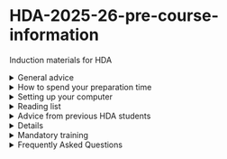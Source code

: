 # HDA-2025-26-pre-course-information
Induction materials for HDA

<details>
  <summary>General advice</summary>


  <p>The course you have just enrolled in is an intense course but don’t worry, by the end of the course you will see how far you have come and how much you have learned. Our students often tell us that Term 1 is less intense than Term 2, but we believe that depends on your background. Our students have a highly diverse range of backgrounds, and there will always be some students with very little experience of each particular subject. So don’t panic if you haven’t, for example, studied epidemiology before. Each module starts with the basics and, if you work hard, you will be on a steep learning curve and will reach a high level of understanding by the end of the course, even from a standing start.

Term 1 and Term 2 are constituted of the teaching modules and Term 3 is fully dedicated to the research project. The Term 1 modules will give you a solid foundation in epidemiology, statistics, and handling healthcare data, with an introduction to molecular epidemiology and a revision of course statistical and epidemiological concepts. You also get to brush-up or learn new programming skills with some of the Term 1 modules. Term 2 modules are more mathematically and computationally heavy but are all very practical and always aim to put things into the real-world context. Term 3 is where you get to put many of the things you have learned into practice on your individual research project. There are many group projects throughout the year where you apply many of the things you have learned but Term 3 is where you, as an individual, get to shine and really develop your research skills.

It an intense but very rewarding year. And to help to lower the gradient of your learning curve we have put together some some preparatory study ahead of the course in areas that you are less familiar with. This page aims to give you some pointers on how to spend that pre-course preparation time. There are some FAQs at the end of the page which aim to answer some questions more related to practical and organisational things. There is also a list of contacts in case you have any additional questions..</p>
</details>

<details>
  <summary>How to spend your preparation time</summary>
  <b><p>Statistics</b>
  
While the term 1 statistics course starts with the basics, the whole HDA course is based around a solid understanding of statistics and many concepts can take time to digest. So, if your stats is a bit rusty, you can make things easier on yourself by brushing ahead of the course. When you get to the machine learning module, an understanding of linear algebra will be a great asset. The course does provide optional maths refreshers in term one, which cover linear algebra, but if you haven’t studied it before then some pre-course revision may well be beneficial.

For a revision of statistical concepts we highly recommend you begin your preparation by following the first few weeks of the Imperial Introduction to Statistics for Public Health course. This is particularly useful if you have not done any basic maths or statistics in some time.

If you still have time (after the coding prep and computer set-up in the sections further below), here are some other useful statistics and linear algebra resources.

<b>Coursera courses</b>

Statistics with R
Biostatistics in Public Health: Coursera
Mathematics for Machine Learning: Linear Algebra
Youtube Channels

3Blue1Brown
StatQuest with Josh Starmer
Khan Academy

Statistics and Probability: Khan Academy
Learning to code
Everything we do on the HDA course is underpinned by an ability to code. As with everything else, you will be well trained in coding throughout the course, and we do not assume or require any prior experience. However, in the very early stages of learning to code it can take a long time to solve simple problems, so you can certainly make things easier on yourself by getting through this very early stage before the course, so you’re not doing the frustrating slow bit at the same time as studying epidemiology, statistics, etc.

The HDA course primarily uses R. If you don’t have R already installed on your computer, you can follow the instructions provided on this webpage in the section Setting up your computer. There are numerous free or cheap resources online for getting started, some of which are recommended below in Free R resources.

Once you have set up R, the course team highly recommends you complete the below courses on DataCamp, before induction week. To access the DataCamp courses, you need to use your Imperial email account.

Introduction to R
Intermediate R
Data Visualization in R
Introduction to Importing Data in R
If you are already familiar with R or you are a beginner and have completed the above, here are some more advanced courses from DataCamp you might want to complete:

Introduction to the Tidyverse
Data Manipulation with dplyr
Joining Data with dplyr
Cleaning Data in R
Introduction to Data Visualization with ggplot2
Free R resources
Please note the resources below are free but some may require payment if you want to obtain a certificate.

Free R Tutorial - R Basics - R Programming Language Introduction

Excellent intro to R, starting from the very beginning. Free to take the course – you only have to pay if you want the certificate.

Free R Tutorial - R, ggplot, and Simple Linear Regression

A gentle introduction to using R for data manipulation, visualisation, statistics and simple ML. Free to take the course – you only have to pay if you want the certificate.

<b>R for statistics</b>

A really thorough guide to using R for statistics

erikgahner/awesome-ggplot2

A great curated list of resources for R programming
</details>

<details>
  <summary>Setting up your computer</summary>
  
  <p>You will be using R extensively throughout the year. R is a widely used programming language for statistical analyses and machine learning (see https://www.r-project.org/about.html) and can be aided by the use of Rstudio (highly recommended), which is a graphical user interface for R. To use both of these in the course, you will need to install R, Rstudio and some R packages on your personal laptop. Please follow the instructions below to complete the installation prior to course commencement. We will have a dedicated session during induction week to help troubleshoot any problems you encounter with the installation.

<b>Installing R</b>
First download and install R (version 4.4.1) from the CRAN.

R for Mac OS X

For Mac users

Download R-4.4.1 for Windows. The R-project for statistical computing.

For Windows users

The Comprehensive R Archive Network

For Linux users

Installing RStudio
R Studio is an integrated development environment for R. You can download the Open Source R Studio Desktop from this link:

Download RStudio

Install required packages in R
There are two main repositories of R packages (sets of built-in R functions): the CRAN (Comprehensive R Archive Network) and Bioconductor. Once both R and R Studio are installed, you can open RStudio and install the required packages by running the following code:

```r
### First we create a function that checks if you have the package installed 
### and, if you don't have it, installs the package
checkInstallPackage <- function(package.list){
  new.packages <- package.list[!(package.list %in% installed.packages()[,"Package"])]
  print(paste(length(new.packages), "packages require installation. Installing now"))
  if(length(new.packages)) install.packages(new.packages)
}
### Now we have a function, we can pass a list of the packages we will be 
### using on the course into the function, and install them all in one go
# first we create the list of packages
package.list <- c("e1071", "optparse", "tidyverse", "mvoutlier", "pcaMethods",
			"imputeLCMD", "lme4", "RColorBrewer", "VennDiagram", "glmnet", "omics","stringr",
			"utils","dplyr", "ROCR", "ggplot2", "ggfortify", "survival", "igraph", "corpcor",
			"ppcor", "abind", "parallel")
# now we run the function
checkInstallPackage(package.list)
# this may take some time to run #
### Installing some packages from Bioconductor ###
# some of the packages we use are only available on bioconductor and these need 
# to be installed separately. Run this code to install these packages.
# You may receive a prompt "Update all/some/none? [a/s/n]:" – 
# if you see this, type "a" and press enter
if (!"pcaMethods" %in% rownames(installed.packages())) {
  if (!requireNamespace("BiocManager",
                        quietly = TRUE))
    install.packages("BiocManager")
  BiocManager::install("pcaMethods")
}
if (!"impute" %in% rownames(installed.packages())) {
  if (!requireNamespace("BiocManager",
                        quietly = TRUE))
    install.packages("BiocManager")
  BiocManager::install("impute")
}
```

Once you have run all these lines of code, please make sure that all the packages have been properly installed. They should all be listed in the “Packages” tab (bottom right hand quadrant of R Studio):</p>
</details>

<details>
  <summary>Reading list</summary>
  <p><b>Epidemiology</b>

<b>Recommended reading</b>

Oxford Handbook of Epidemiology for Clinicians. Ward et al. https://oxfordmedicine.com/view/10.1093/med/9780198529880.001.0001/med-9780198529880

Basic Epidemiology Bonita et al. Available free of charge from: https://apps.who.int/iris/bitstream/handle/10665/43541/9241547073_eng.pdf?sequence=1
Other good introductory epidemiology books

Epidemiology(Fifth edition.). Szklo, M. and Nieto, F.J. (2014). Burlington, Massachusetts,Jones & Bartlett Learning (approx. £93). Available to purchase from: https://blackwells.co.uk/bookshop/product/9781449604691?gclid=Cj0KCQjwwqXMBRCDARIsAD-AQ2g9wGEkLUMAkkoIY_FO62AVEVFj2neeE93lnZKq–zCsJF7IuAp65kaAgAKEALw_wcB

Gordis Epidemiology. Gordis, L. (2014). Philadelphia, PA: Elsevier Saunders (approx. £35). Available to purchase from: https://www.uk.elsevierhealth.com/epidemiology-9781455737338.html

Epidemiology: Beyond the Basics. Ward H, Toledano M, Shaddick G, Davies B, Elliott P (2012) . Oxford University Press, Oxford UK. (Amazon price £26).

Essential epidemiology: an introduction for students and health professionals. Webb, P., Bain, C. and Page, A., 2016. . Cambridge University Press. https://www.amazon.co.uk/Essential-Epidemiology-Introduction-Students-Professionals/dp/0521177316

Biology for OMICs cheat sheet

Some of the former students and teaching staff on the course have put together a nice cheat sheet with some of the concepts you will need to pickup throughout the course. You will review these in Molecular Epidemiology or in our optional Molecular Biology classes but this is a great starting point.

<b>Statistics</b>

Essential Medical Statistics. Kirkwood B and Sterne J (2003) (2nd ed). Blackwell Science Ltd. https://www.amazon.co.uk/Essential-Medical-Statistics-Essentials-Kirkwood/dp/0865428719 Chapters 2–5 will support what you learn in the term 1 statistics module.

An Introduction to Medical Statistics. Bland M (2015) (4th ed). Oxford University Press. An alternative excellent standard text book. This includes multiple choice and other questions at the end of chapters, which may be useful for revision purposes. http://www-users.york.ac.uk/~mb55/intro/introcon.htm (accessed 25 July 2017) contains useful additional material. Chapters 4–7 will support what you learn in the term 1 statistics module.

R programming
Hands-on programming with R, Garrett Grolemund. https://rstudio-education.github.io/hopr/index.html.</p>
</details>

<details>
  <summary>Advice from previous HDA students</summary>
  
  <p>We asked former students of the HDA course what advice they would give their past selves before starting the course. Their responses are below.

<b>Before starting the course</b>

My advice would be: if you are a biologist and have not done maths in a while, take a linear algebra course as a MOOC maybe. If you have questions, ask! Never be afraid of being curious!

Don’t be disheartened when you don’t have a clue what’s happening in R or python if you have zero prior coding experience - it’s a steep learning curve but you’ll pick it up. Coding is the sort of thing where there’s a certain level of understanding beyond which everything just seems very understandable, and before that level it just seems super overwhelming. Just the ability to understand the syntax in R and the different nuances etc gives you the ability to understand and search every problem on stack overflow. You don’t need to know a load of functions off by heart.

If possible, do some of the data camp courses BEFORE starting the MSc

Take an intro linear algebra course and don’t just rely on the math refreshers

<b>Throughout the course</b>

Organise and document everything during projects: scripts, data, notes etc. You will definitely revisit old code and old notes

Be proactive, ask question and use the resources that are made available to you (the people around you and the lecturers)
Keep your notes and code organised, I kept referring back to past tutorials in the project, and having a filing system from the beginning of the project made this so much quicker.

Don’t think you’re the only one who doesn’t understand something. There’s a huge range of pre-existing skills and knowledge in the other people in the class and inevitably you’ll know less about some stuff and more about other stuff than your pals

Especially with the wide range of skill sets in the program, whenever I didn’t get something I knew at least a quarter of our program did and had to fight my self consciousness to ask the question. Also lecturers are really nice I would have asked a few more questions had I not been worried about looking like an idiot

Get to know the people on the course and work with them – everyone has different strengths and will pick things up at different rates and it really helped this year working together to understand things.

Capitalise on your classmates’ knowledge! It’s a nice symbiotic relationship

Start projects earlier.

Revise the second term lectures such that there are some baby steps leading to the big equations

Summer quarter advice - make sure they have data you want to work with.

Advice for the thesis: get your references and stuff organised and maybe don’t wait too much before writing some stuff.</p>
</details>


<details>
  <b><summary>Timetable and planning the year</summary></b>
	
  <p>The MSc HDA-ML is an intensive course. In general, taught/supervised classes will take place between 9.30am and 5pm from Monday to Friday. However, the exact times may vary depending on the module and the amount of pre-reading and pre-sessional exercises students need to carry out. More details regarding the timetable will be sent to you in September.

Below are provisional Imperial College terms dates for 2024-25. Please note that some assessments submission and examination dates fall outside regular College term dates</p>

# <h2>College Term Dates</h2>
<table border="1">
  <tr><th>Term</th><th>Dates</th></tr>
  <tr><td>Autumn Term</td><td>27 September 2025 - 12 December 2025</td></tr>
  <tr><td>Spring Term</td><td>3 January 2026 - 20 March 2026</td></tr>
  <tr><td>Spring Break</td><td>16 February 2026 - 22 February 2026</td></tr>
  <tr><td>Summer Term</td><td>25 April 2026 - 26 June 2026</td></tr>
</table>

# <h2>Examination Dates</h2>
<table border="1">
  <tr><th>Exam Period</th><th>Dates</th></tr>
  <tr><td>Exam Period 1</td><td>5 - 9 January 2026</td></tr>
  <tr><td>Exam Period 2</td><td>20 April - 11 May 2026</td></tr>
</table>

# <h2>Summer Project Dates</h2>
<table border="1">
  <tr><th>Milestone</th><th>Date</th></tr>
  <tr><td>Start</td><td>4 May 2026</td></tr>
  <tr><td>Background Presentation</td><td>(Provisional) Week of 1 June 2026</td></tr>
  <tr><td>Final Presentation</td><td>(Provisional) Week of 14 September 2026</td></tr>
</table>

# <h2>Closure Dates</h2>
<table border="1">
  <tr><th>Holiday</th><th>Dates</th></tr>
  <tr><td>Christmas/New Year</td><td>22 December 2025 - 2 January 2026 (Reopens 5 January 2026)</td></tr>
  <tr><td>Easter Holiday</td><td>1 April 2026 - 7 April 2026 (Reopens 23 April 2026)</td></tr>
  <tr><td>Early May Bank Holiday</td><td>4 May 2026</td></tr>
  <tr><td>Spring Bank Holiday</td><td>25 May 2026</td></tr>
  <tr><td>Summer Bank Holiday</td><td>31 August 2026</td></tr>
</table>
</details>


<details>
  <summary>Mandatory training</summary>

<p><b>Plagiarism Awareness</b>
  <p>The conduct of most epidemiology and public health research requires collection, storage, and processing of personal data. As a controller for most of the personal data it processes, Imperial College London is committed to full compliance with the applicable data protection legislation, including the UK General Data Protection Regulation (GDPR) and the Data Protection Act 2018.

As you may handle personal and sensitive personal data through teaching and research activities, you are required to complete a Data Protection Awareness e-learning course, which includes best practice and scenarios for maintaining data security, an overview of the data protection regulations, compliance, rights and enforcement.

You can only complete the course once you are enrolled as an Imperial student, and are encouraged to complete it before the course commences. Once you have enrolled with Imperial, you can access and complete the Data Protection Awareness course on Blackboard Learn. Instructions for course enrolment are outlined on Imperial Essentials

<b>Plagiarism Awareness</b>

As an Imperial College London student, you will be required to use and share academic information ethically, with academic integrity and in accordance with Imperial College’s Examination & Assessment: Academic Integrity Policy.

To support compliance with this policy, you are required to complete a Plagiarism Awareness Course, developed by the Graduate School in conjunction with the Library. It aims to equip all Imperial postgraduate students with a working knowledge of the concept of plagiarism and how to avoid it. You should be auto-enrolled to this course; instructions for manual enrolment are also on the College website.

<b>Attributes and Aspirations (Recommended)</b>

Attributes and Aspirations is an interactive, practical, flexible online short course designed to support you make decisions on your professional future. It was created based on research into the skills employers and PhD programmes look for, so you can be sure they are the skills that you really need. AA offers topics like teamworking, decision making, communication, as well as career planning and interview preparation skills. You can enrol and complete them when you need them on a timeline that works for you! Visit the Skills Map to explore what skills you can practice and where to find them.

By enrolling on AA

You can develop key skills that will help with your Master’s study and in your future.
You will access content that designed specifically for Imperial College Postgraduate students in your faculty.
You will receive a certificate for each module you complete, but there are no formal assessments on the course.</p>
</details>

<details>
  <summary>Frequently Asked Questions</summary>
  
  <b><p>1. Do you have any suggestions for finding accommodation in London?</b>
When searching for accommodation, take note of the campus where most of your classes will be delivered. The MSc Health Data Analytics and Machine Learning course is based at the White City Campus in West London. However, some of your classes might take place at the Charing Cross Campus in Hammersmith and in the South Kensington Campus but the majority will be held at White City in the School of Public Health.

For additional information on accommodation, visit the Imperial College Accommodation website.

<b>2. How much money will I need to live and study in London for a year?</b>
Please visit the Imperial Living in London website for detailed information.

You will need to travel between campuses by bus, bicycle or underground train. Some journeys may be convenient on foot.

<b>3. What is my tuition fee status?</b>
Please visit the Imperial Fees and Funding website for the most up to date information on tuition fees.

<b>4. How and when should I send official documents (e.g. degree certificates)?</b>
Official documents need to be sent to Registry as soon as they are requested . Please check My Imperial portal for instructions on how to send these. All outstanding conditions of your offer will have to be met before you can be offered an unconditional place and register as a student. Registering as a student is a pre-requisite for joining the course. For any questions regarding your documents and outstanding conditions, you can contact Registry directly

<b>5. When does the course start?</b>

The MSc Health Data Analytics and Machine Learning Course starts on 30th of September 2024. Further details of the first week of term (i.e. ‘Induction Week’) will be sent via email.</b>

For international students, Imperial College London organises some orientation events prior to the official start of the course. Please visit the International Students Webpages for further information.

<b>6. I’m an international student – what else should I consider or do before my arrival?</b>
Please bear in mind that you may need a visa and vaccinations before your arrival. If you think you will not be able to obtain the visa in time for the start of the course please contact the Postgraduate Education Coordinator, Jo Tite: j.tite at imperial.ac.uk

You may also want to familiarise yourself with information on how to open a bank account, and how to find a general medical practitioner (GP) after your arrival. Options for GP services include the Imperial College Health Centre in South Kensington or other services closer to your chosen accommodation.

Please also make active use of the general information resources for international students at Imperial.

<b>7. Where does teaching take place?</b>
Teaching takes place most at the White City Campus in the School of Public Health. Occasionally you might have some classes in South Kensington and in Hammersmith. This will depend on the modules taken.

Please familiarise yourself with Imperial campuses and maps

Note: The name of the campus may not correspond to the name of the nearest Underground station. For example, the Charing Cross campus is not near the Charing Cross tube station (but is between Hammersmith and Baron’s Court stations), and the Hammersmith campus is not near Hammersmith station.

<b>8. Do you have a reading list of books to prepare for the course?</b>
We encourage you to do some general preparatory reading; we have attached a list of key texts. However, we do not anticipate prior learning in the subject matters, and the modules are taught starting from a basic level – so there will be adequate opportunities to learn the subjects even if you have never taken these modules beforehand. During term time, you would need to dedicate the allotted time for independent study as well as actively attend the live sessions and lectures.

<b>Is there other preparation that I should do before starting the course?</b>
You will be required to use software to prepare written reports and prepare slides to accompany presentations. Our computer facilities (see below) offer you access to Microsoft Excel, PowerPoint and Word for this purpose. If you are not familiar with these programmes, you might want to familiarise yourself with them before the course commences. Other software such as R for statistical analysis will be taught on the Course (please see the accompanying R preparation guide). In addition, communication and teaching software such as padlet will be introduced in induction week.

<b>10. Will I need to buy a calculator?</b>
You will need to do calculations for practicals and homework, where you can use laptops and/or mobile phones, so it may not be necessary to buy a calculator.

If you decide to buy a calculator, we recommend that you use the CASIO fx-85GT Plus (£9-10). However, any standard scientific calculator should also be fine, so if you already have one, there is no need to buy another one. Importantly, you should check that the calculator has functions to calculate log (bases 2 and 10), exponentials, arithmetic means, standard deviations (S.D.), variance, geometric means, and square roots. We advise that you become familiar with these basic functions of your calculator before your arrival.

<b>11. What books do I need to buy for the course?</b>
There is a core reading list of texts in addition to the books recommended for your pre-sessional reading. You will receive a handbook containing links to the core reading lists, when you arrive. These key texts will be available in the library (and mostly online), so choosing to buy any of the books will be up to you in case you want to retain a personal copy.

<b>12. Do I need to choose my own summer project topic?</b>
The summer months in Term 3 are dedicated to full-time work on a research project. We provide students with a list of potential summer project topics at the start of Term 2 (in January), and advise that you start thinking about possible projects before this. Alternatively, you may wish to submit your own project ideas for approval. Your idea for a summer project, must be supported by a member of staff within the School of Public Health who is also willing to supervise the project. If you already have project ideas in mind, please discuss these with your personal tutor or the course organisers soon after your arrival.

<b>13. Who should I contact if I have any further questions?</b>
If you have any further questions, please consult the following key contacts or resources:

The Registry team for queries on your application, outstanding conditions, fee status, and registration status.
Postgraduate Education Co-ordinator, Ms Jo Tite (email: j.tite at imperial.ac.uk), for queries on timetables, induction week or any other administrative issues

Please familiarise yourself with information about postgraduate studies, and further information collated for new postgraduate students before you arrive.

Acknowledgements
We would like to thank Dr Matt Whitaker for creating the first version of this page for the cohort of 2020-2021. The maintenance of this page is done by the School of Public Health teaching team. For any questions regarding this page, please contact sph.pgteachingoc@imperial.ac.uk.</p>
</details>
